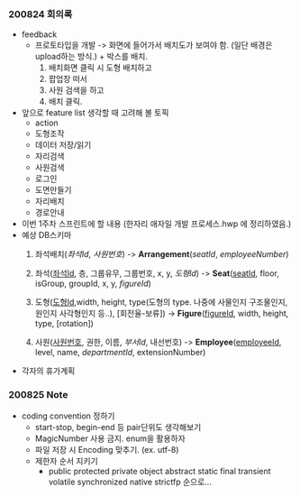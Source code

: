 ### 200824 회의록

- feedback
  - 프로토타입을 개발 -> 화면에 들어가서 배치도가 보여야 함. (일단 배경은 upload하는 방식.) + 박스를 배치.
    1. 배치화면 클릭 시 도형 배치하고
    2. 팝업창 떠서
    3. 사원 검색을 하고
    4. 배치 클릭.
- 앞으로 feature list 생각할 때 고려해 볼 토픽
  - action
  - 도형조작
  - 데이터 저장/읽기
  - 자리검색
  - 사원검색
  - 로그인
  - 도면만들기
  - 자리배치
  - 경로안내
- 이번 1주차 스프린트에 할 내용 (한자리 애자일 개발 프로세스.hwp 에 정리하였음.)
- 예상 DB스키마
  1. 좌석배치(*좌석Id*, *사원번호*)
     -> **Arrangement**(*seatId*, *employeeNumber*)
  
  2. 좌석(<u>좌석Id</u>, 층, 그룹유무, 그룹번호, x, y, *도형Id*)
     -> **Seat**(<u>seatId</u>, floor, isGroup, groupId, x, y, *figureId*)
  
  3. 도형(<u>도형Id</u>,width, height, type(도형의 type. 나중에 사물인지 구조물인지, 원인지 사각형인지 등..), [회전율-보류])
     -> **Figure**(<u>figureId</u>, width, height, type, [rotation])
     
  4. 사원(<u>사원번호</u>, 권한, 이름, *부서Id*, 내선번호)
     -> **Employee**(<u>employeeId</u>, level, name, *departmentId*, extensionNumber)
- 각자의 휴가계획

### 200825 Note

* coding convention 정하기
  - start-stop, begin-end 등 pair단위도 생각해보기
  - MagicNumber 사용 금지. enum을 활용하자
  - 파일 저장 시 Encoding 맞추기. (ex. utf-8)
  - 제한자 순서 지키기 
    - public protected private object abstract static final transient volatile synchronized native strictfp 순으로...